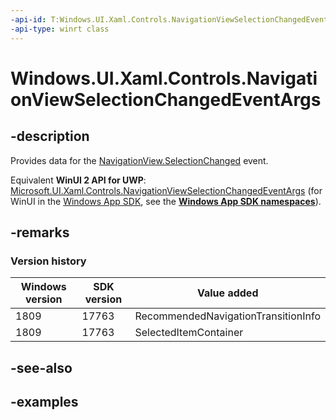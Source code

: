 ```yaml
---
-api-id: T:Windows.UI.Xaml.Controls.NavigationViewSelectionChangedEventArgs
-api-type: winrt class
---
```


<!-- Class syntax.
public class NavigationViewSelectionChangedEventArgs 
-->

# Windows.UI.Xaml.Controls.NavigationViewSelectionChangedEventArgs

## -description

Provides data for the [NavigationView.SelectionChanged](navigationview_selectionchanged.md) event.

Equivalent **WinUI 2 API for UWP**: [Microsoft.UI.Xaml.Controls.NavigationViewSelectionChangedEventArgs](/windows/winui/api/microsoft.ui.xaml.controls.navigationviewselectionchangedeventargs) (for WinUI in the [Windows App SDK](/windows/apps/windows-app-sdk/), see the **[Windows App SDK namespaces](/windows/windows-app-sdk/api/winrt/)**).

## -remarks

### Version history

| Windows version | SDK version | Value added |
| -- | -- | -- |
| 1809 | 17763 | RecommendedNavigationTransitionInfo |
| 1809 | 17763 | SelectedItemContainer |

## -see-also

## -examples

